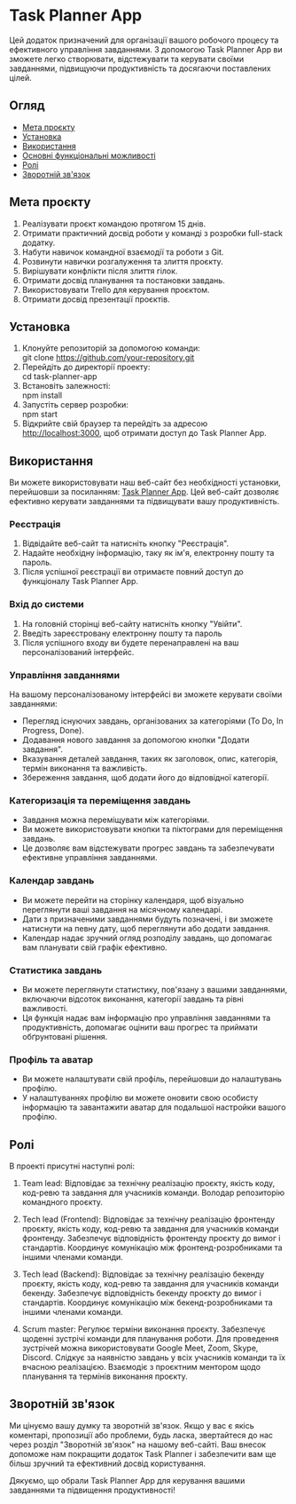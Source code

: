 # Task Planner App

Цей додаток призначений для організації вашого робочого процесу та ефективного управління завданнями. З допомогою Task Planner App ви зможете легко створювати, відстежувати та керувати своїми завданнями, підвищуючи продуктивність та досягаючи поставлених цілей.

## Огляд

- [Мета проєкту](#Мета-проєкту)
- [Установка](#Установка)
- [Використання](#Використання)
- [Основні функціональні можливості](#Основні-функціональні-можливості)
- [Ролі](#Ролі)
- [Зворотній зв'язок](#Зворотній-зв'язок)

## Мета проєкту

1. Реалізувати проєкт командою протягом 15 днів.
2. Отримати практичний досвід роботи у команді з розробки full-stack додатку.
3. Набути навичок командної взаємодії та роботи з Git.
4. Розвинути навички розгалуження та злиття проєкту.
5. Вирішувати конфлікти після злиття гілок.
6. Отримати досвід планування та постановки завдань.
7. Використовувати Trello для керування проєктом.
8. Отримати досвід презентації проєктів.

## Установка

1. Клонуйте репозиторій за допомогою команди:  
   git clone https://github.com/your-repository.git
2. Перейдіть до директорії проекту:  
   cd task-planner-app
3. Встановіть залежності:  
   npm install
4. Запустіть сервер розробки:  
   npm start
5. Відкрийте свій браузер та перейдіть за адресою [http://localhost:3000](http://localhost:3000), щоб отримати доступ до Task Planner App.

## Використання

Ви можете використовувати наш веб-сайт без необхідності установки, перейшовши за посиланням: [Task Planner App](https://anastasiiadudnik.github.io/goose-track-frontend/). Цей веб-сайт дозволяє ефективно керувати завданнями та підвищувати вашу продуктивність.

### Реєстрація

1. Відвідайте веб-сайт та натисніть кнопку "Реєстрація".
2. Надайте необхідну інформацію, таку як ім'я, електронну пошту та пароль.
3. Після успішної реєстрації ви отримаєте повний доступ до функціоналу Task Planner App.

### Вхід до системи

1. На головній сторінці веб-сайту натисніть кнопку "Увійти".
2. Введіть зареєстровану електронну пошту та пароль
3. Після успішного входу ви будете перенаправлені на ваш персоналізований інтерфейс.

### Управління завданнями

На вашому персоналізованому інтерфейсі ви зможете керувати своїми завданнями:

- Перегляд існуючих завдань, організованих за категоріями (To Do, In Progress, Done).
- Додавання нового завдання за допомогою кнопки "Додати завдання".
- Вказування деталей завдання, таких як заголовок, опис, категорія, термін виконання та важливість.
- Збереження завдання, щоб додати його до відповідної категорії.

### Категоризація та переміщення завдань

- Завдання можна переміщувати між категоріями.
- Ви можете використовувати кнопки та піктограми для переміщення завдань.
- Це дозволяє вам відстежувати прогрес завдань та забезпечувати ефективне управління завданнями.

### Календар завдань

- Ви можете перейти на сторінку календаря, щоб візуально переглянути ваші завдання на місячному календарі.
- Дати з призначеними завданнями будуть позначені, і ви зможете натиснути на певну дату, щоб переглянути або додати завдання.
- Календар надає зручний огляд розподілу завдань, що допомагає вам планувати свій графік ефективно.

### Статистика завдань

- Ви можете переглянути статистику, пов'язану з вашими завданнями, включаючи відсоток виконання, категорії завдань та рівні важливості.
- Ця функція надає вам інформацію про управління завданнями та продуктивність, допомагає оцінити ваш прогрес та приймати обґрунтовані рішення.

### Профіль та аватар

- Ви можете налаштувати свій профіль, перейшовши до налаштувань профілю.
- У налаштуваннях профілю ви можете оновити свою особисту інформацію та завантажити аватар для подальшої настройки вашого профілю.

## Ролі

В проекті присутні наступні ролі:

1. Team lead: Відповідає за технічну реалізацію проєкту, якість коду, код-ревю та завдання для учасників команди. Володар репозиторію командного проєкту. 

2. Tech lead (Frontend): Відповідає за технічну реалізацію фронтенду проєкту, якість коду, код-ревю та завдання для учасників команди фронтенду. Забезпечує відповідність фронтенду проєкту до вимог і стандартів. Координує комунікацію між фронтенд-розробниками та іншими членами команди.

3. Tech lead (Backend): Відповідає за технічну реалізацію бекенду проєкту, якість коду, код-ревю та завдання для учасників команди бекенду. Забезпечує відповідність бекенду проєкту до вимог і стандартів. Координує комунікацію між бекенд-розробниками та іншими членами команди. 

4. Scrum master: Регулює терміни виконання проєкту. Забезпечує щоденні зустрічі команди для планування роботи. Для проведення зустрічей можна використовувати Google Meet, Zoom, Skype, Discord. Слідкує за наявністю завдань у всіх учасників команди та їх вчасною реалізацією. Взаємодіє з проєктним ментором щодо планування та термінів виконання проєкту. 

## Зворотній зв'язок

Ми цінуємо вашу думку та зворотній зв'язок. Якщо у вас є якісь коментарі, пропозиції або проблеми, будь ласка, звертайтеся до нас через розділ "Зворотній зв'язок" на нашому веб-сайті. Ваш внесок допоможе нам покращити додаток Task Planner і забезпечити вам ще більш зручний та ефективний досвід користування.

Дякуємо, що обрали Task Planner App для керування вашими завданнями та підвищення продуктивності!
